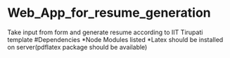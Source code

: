 # Web_App_for_resume_generation
Take input from form and generate resume according to IIT Tirupati template
#Dependencies
  *Node Modules listed
  *Latex should be installed on server(pdflatex package should be available)